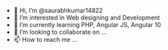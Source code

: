 - 👋 Hi, I’m @saurabhkumar14822
- 👀 I’m interested in Web designing and Development
- 🌱 I’m currently learning PHP, Angular JS, Angular 10
- 💞️ I’m looking to collaborate on ...
- 📫 How to reach me ...

<!---
saurabhkumar14822/saurabhkumar14822 is a ✨ special ✨ repository because its `README.md` (this file) appears on your GitHub profile.
You can click the Preview link to take a look at your changes.
--->
